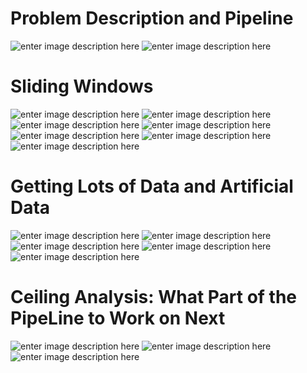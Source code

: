 # Problem Description and Pipeline

![enter image description here](https://lh3.googleusercontent.com/PG_cBt_D1VeRlvwn2xLOhHE_P4BH_nrbHiL2StBLuKUTOeaxPa8tfH_NiIAUoJjNQvx2RX_ymlhz)
![enter image description here](https://lh3.googleusercontent.com/fzcHKFRPMv3_H0xOO-msqXcedtZidRDyELSllywOKxaC8L1kHGrimBtM3u0VwaRQg59BQ3wMlRmH)

# Sliding Windows

![enter image description here](https://lh3.googleusercontent.com/e5qrRqknHFVQar1jynKoZWGLTPOBQdY1sxuZLi-AnaeLgGTU-DudQGwTKnOt7wPEnLqALo3oNLu8)
![enter image description here](https://lh3.googleusercontent.com/QmxiQz1eX9rGUwUS_9QtgeDplTueW5DYVct4obDOhiYHVj5CPvAItDRQnFdt2KkLSv2b23oELCF4)
![enter image description here](https://lh3.googleusercontent.com/z9YX5IXl75iKfjVNFJiyGliDbOLvYXk1C749aQPJ78D5MhC7gMIVYOguFj6JySOWLRBNATLuAkBI)
![enter image description here](https://lh3.googleusercontent.com/xoBdmpf34AvE67xXWi2IG3wyc8OYVgCYzNq3XNwzqAEWiniF8VdAn07BlCigig0TERxe86LCh04s)
![enter image description here](https://lh3.googleusercontent.com/119lRU9IBGtPGNzgncukjMsYpNNGoYb-DoimOfn-0ZUJ5n4xdO5ohCQodz3JnTLnmebB3XvofbCQ)
![enter image description here](https://lh3.googleusercontent.com/eiIbUFqDuSibSEvTR3wLwWDRCItSL1RSFZi0gGZgGZxg4MyqBK-iCD0sdpbWMwD3j1KQWwx2XkAT)
![enter image description here](https://lh3.googleusercontent.com/H5DA4U9LO04Wy-FWLUbuNd8rNgst8HJnEzMDNqpjo2pb1wBtz36MwUx7VQEwgM7VRZSsimcg6Wn_)

# Getting Lots of Data and Artificial Data

![enter image description here](https://lh3.googleusercontent.com/nE4FfHiNg7qMafSfxEkPmCpIeEUl5hAE4xn6ETwZVn-0w12qABSzv6fGUY-9sSsozsYlENAQBVdV)
![enter image description here](https://lh3.googleusercontent.com/X2_r4pl03BpgtGFk4fQFsdxoZ_FdRnGgn2zeukj9rm6mmyIBOl_BxBMz9RYBw3BZxhMvcuAcideY)
![enter image description here](https://lh3.googleusercontent.com/rigZzAdYaZc-5YKynlZ8dFrpVHPcWFwyK9AHCj32SiwBYupUDB4BabDQ9gtR9M_agynIpZDnsKAm)
![enter image description here](https://lh3.googleusercontent.com/jREX-8aogbxsa6DH-3VAlaO8dNWw2QqOjpaQo2KXYqAYVN9oLrisdvgNPtbJDj_QzWp9csvw5g_U)
![enter image description here](https://lh3.googleusercontent.com/-exd6rIpkKAEzhergdB4DlOuDcGiOxT2Qj2t9E4ePvAMooEOvcSP61x1XxmS97ar9UH3cb-bb3nV)

# Ceiling Analysis: What Part of the PipeLine to Work on Next

![enter image description here](https://lh3.googleusercontent.com/oXqxflPtIH1ILVC6wjDdnss2e9jeLXsh827gyLUxhPPWVLDoriYmSkXvvKJwPY2nq4O7SSr5uJHd)
![enter image description here](https://lh3.googleusercontent.com/sqRk9WOLXYv2YalSKrscMR4s7EtMGyKi2kIfNQM3uKOIVBAbpbS5-ms2V17qqOaKTRWmpHXpSmg0)
![enter image description here](https://lh3.googleusercontent.com/5UUf20N5RI-QD-79b-kEmGA-gJA3IVa_cZssAxD7-aHN1wqQX_bJufJAqRmdCSLthfu2LiJ3uDph)
<!--stackedit_data:
eyJoaXN0b3J5IjpbNTY5ODU4NzU5LDIxMDg0MTAwNzEsMTAxND
Y2NjUyNV19
-->